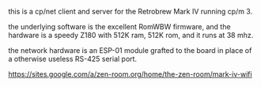 this is a cp/net client and server for the Retrobrew Mark IV running cp/m 3.

the underlying software is the excellent RomWBW firmware, and the hardware
is a speedy Z180 with 512K ram, 512K rom, and it runs at 38 mhz.

the network hardware is an ESP-01 module grafted to the board in place of a
otherwise useless RS-425 serial port.

https://sites.google.com/a/zen-room.org/home/the-zen-room/mark-iv-wifi

